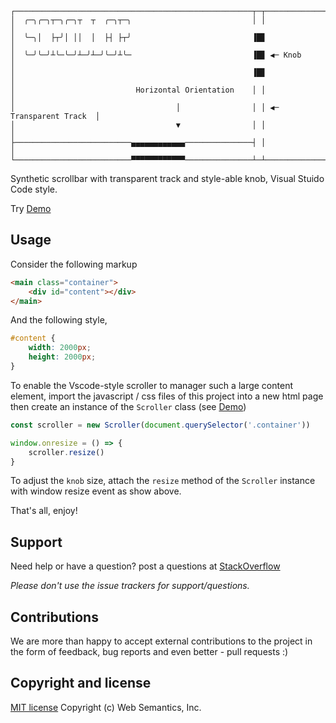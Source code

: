 ```
┌─────────────────────────────────────────────────────┬─┬───────────────────────┐
│  ╭─╮╭─╮┬─╮╭─╮┬  ┬  ╭─╮┬─╮                           │ │                       │
│  ╰─╮│  ├┬╯│ ││  │  ├┤ ├┬╯                           ▐█▊                       │
│  ╰─╯╰─╯┴╰─╰─╯┴─╯┴─╯╰─╯┴╰─                           ▐█▊ ◀─ Knob               │
│                                                     ▐█▊                       │
│                           Horizontal Orientation    │ │                       │
│                                    │                │ │ ◀─ Transparent Track  │
│                                    ▼                │ │                       │
├──────────────────────────▄▄▄▄▄▄▄▄▄▄▄▄───────────────┤ │                       │
└──────────────────────────▀▀▀▀▀▀▀▀▀▀▀▀───────────────┴─┴───────────────────────┘
```

Synthetic scrollbar with transparent track and style-able knob, Visual Stuido Code style.

Try [Demo](https://websemantics.github.io/vscode-scrollbar/)

## Usage

Consider the following markup

```html
<main class="container">
    <div id="content"></div>
</main>
```

And the following style,

```css
#content {
    width: 2000px;
    height: 2000px;
}
```

To enable the Vscode-style scroller to manager such a large content element, import the javascript / css files of this project into a new html page then create an instance of the `Scroller` class (see [Demo](https://websemantics.github.io/vscode-scrollbar/))

```js
const scroller = new Scroller(document.querySelector('.container'))

window.onresize = () => {
    scroller.resize()
}
```

To adjust the `knob` size, attach the `resize` method of the `Scroller` instance with window resize event as show above.

That's all, enjoy!

## Support

Need help or have a question? post a questions at [StackOverflow](https://stackoverflow.com/questions/tagged/vscode-scrollbar+web+semantics)

*Please don't use the issue trackers for support/questions.*

## Contributions

We are more than happy to accept external contributions to the project in the form of feedback, bug reports and even better - pull requests :)

## Copyright and license

[MIT license](http://opensource.org/licenses/mit-license.php)
Copyright (c) Web Semantics, Inc.
